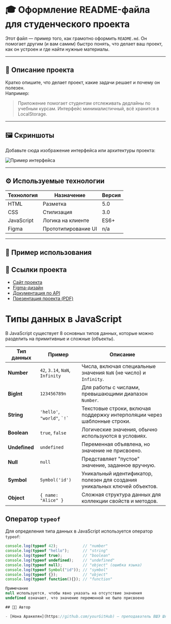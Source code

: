 # 🎓 Оформление README-файла для студенческого проекта

Этот файл — пример того, как грамотно оформить `README.md`. 
Он помогает другим (и вам самим) быстро понять, что делает ваш проект, как он устроен и где найти нужные материалы.

---

## 📖 Описание проекта

Кратко опишите, что делает проект, какие задачи решает и почему он полезен.  
Например:

> Приложение помогает студентам отслеживать дедлайны по учебным курсам. Интерфейс минималистичный, всё хранится в LocalStorage.

---

## 🖼 Скриншоты

Добавьте сюда изображение интерфейса или архитектуры проекта:

![Пример интерфейса](./images/screenshot.png)

---

## ⚙️ Используемые технологии

| Технология    | Назначение               | Версия     |
|---------------|---------------------------|------------|
| HTML          | Разметка                  | 5.0        |
| CSS           | Стилизация                | 3.0        |
| JavaScript    | Логика на клиенте         | ES6+       |
| Figma         | Прототипирование UI       | n/a        |

---

## 📌 Пример использования

## 🔗 Ссылки проекта

- [Сайт проекта](https://example.com)
- [Figma-дизайн](https://www.figma.com/file/xyz123/ProjectName)
- [Документация по API](docs/api.md)
- [Презентация проекта (PDF)](presentation.pdf)




# Типы данных в JavaScript

В JavaScript существует 8 основных типов данных, которые можно разделить на примитивные и сложные (объекты).

| **Тип данных**  | **Пример**                      | **Описание**                                                                      |
|------------------|---------------------------------|----------------------------------------------------------------------------------|
| **Number**       | `42`, `3.14`, `NaN`, `Infinity`| Числа, включая специальные значения `NaN` (не число) и `Infinity`.              |
| **BigInt**       | `123456789n`                   | Для работы с числами, превышающими диапазон `Number`.                           |
| **String**       | `'hello'`, `"world"`, `` `!` ``| Текстовые строки, включая поддержку интерполяции через шаблонные строки.         |
| **Boolean**      | `true`, `false`                | Логические значения, обычно используются в условиях.                            |
| **Undefined**    | `undefined`                   | Переменная объявлена, но значение не присвоено.                                 |
| **Null**         | `null`                        | Представляет "пустое" значение, заданное вручную.                               |
| **Symbol**       | `Symbol('id')`                | Уникальный идентификатор, полезен для создания уникальных ключей объектов.      |
| **Object**       | `{ name: "Alice" }`           | Сложная структура данных для коллекции свойств и методов.                       |

## Оператор `typeof`

Для определения типа данных в JavaScript используется оператор `typeof`:

```javascript
console.log(typeof 42);           // "number"
console.log(typeof "hello");      // "string"
console.log(typeof true);         // "boolean"
console.log(typeof undefined);    // "undefined"
console.log(typeof null);         // "object" (ошибка языка)
console.log(typeof Symbol("id")); // "symbol"
console.log(typeof {});           // "object"
console.log(typeof function(){}); // "function"

Примечание
null используется, чтобы явно указать на отсутствие значения
undefined означает, что значение переменной не было присвоено

## 👨‍💻 Автор

- [Нона Аракелян](https://github.com/yourGitHub) — преподаватель ВШЭ Школа дизайна

